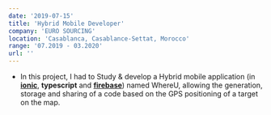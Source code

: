 ```yaml
---
date: '2019-07-15'
title: 'Hybrid Mobile Developer'
company: 'EURO SOURCING'
location: 'Casablanca, Casablance-Settat, Morocco'
range: '07.2019 - 03.2020'
url: ''
---
```


- In this project, I had to Study & develop a Hybrid mobile application (in **[ionic](https://ionicframework.com/docs/v4/components)**, **typescript** and **[firebase](https://firebase.google.com/)**) named WhereU, allowing the generation, storage and sharing of a code based on the GPS positioning of a target on the map.


